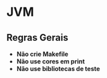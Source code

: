 # JVM

## Regras Gerais

* **Não crie Makefile**
* **Não use cores em print**
* **Não use bibliotecas de teste**
